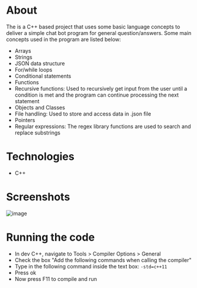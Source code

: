 # About
The is a C++ based project that uses some basic language concepts to deliver a simple chat bot program for general question/answers.
Some main concepts used in the program are listed below:
- Arrays
- Strings
- JSON data structure
- For/while loops
- Conditional statements
- Functions
- Recursive functions: Used to recursively get input from the user until a condition is met and the program can continue processing the next statement
- Objects and Classes
- File handling: Used to store and access data in .json file
- Pointers
- Regular expressions: The regex library functions are used to search and replace substrings

# Technologies
- C++

# Screenshots
![image](https://github.com/shaheer1642/simple_chatbot_cplusplus/assets/90972275/d9a87603-60e3-4132-a8e1-4461cb07bd6c)

# Running the code
- In dev C++, navigate to Tools > Compiler Options > General
-  Check the box "Add the following commands when calling the compiler"
- Type in the following command inside the text box: `-std=c++11`
- Press ok
- Now press F11 to compile and run
